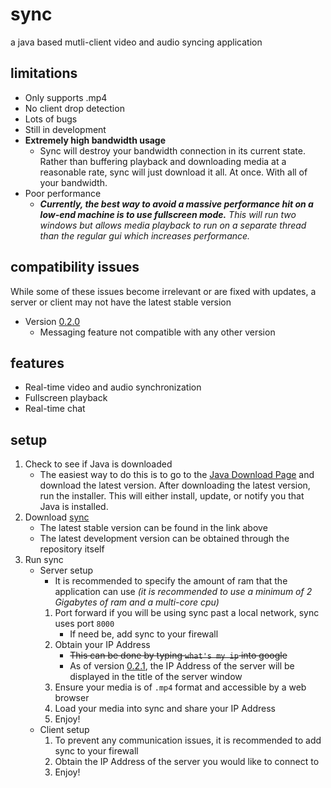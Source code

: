 # sync
a java based mutli-client video and audio syncing application

## limitations
* Only supports .mp4
* No client drop detection
* Lots of bugs
* Still in development
* **Extremely high bandwidth usage**
	* Sync will destroy your bandwidth connection in its current state. Rather than buffering playback and downloading media at a reasonable rate, sync will just download it all. At once. With all of your bandwidth.
* Poor performance
	* _**Currently, the best way to avoid a massive performance hit on a low-end machine is to use fullscreen mode.** This will run two windows but allows media playback to run on a separate thread than the regular gui which increases performance._

## compatibility issues
While some of these issues become irrelevant or are fixed with updates, a server or client may not have the latest stable version

* Version [0.2.0](https://github.com/ajchili/sync/releases/tag/0.2.0)
	* Messaging feature not compatible with any other version
	
## features
* Real-time video and audio synchronization
* Fullscreen playback
* Real-time chat

## setup
1. Check to see if Java is downloaded
	* The easiest way to do this is to go to the [Java Download Page](https://www.java.com/en/download/) and download the latest version. After downloading the latest version, run the installer. This will either install, update, or notify  you that Java is installed.
2. Download [sync](https://www.github.com/ajchili/sync/releases)
	* The latest stable version can be found in the link above
	* The latest development version can be obtained through the repository itself
3. Run sync
	* Server setup
		* It is recommended to specify the amount of ram that the application can use _(it is recommended to use a minimum of 2 Gigabytes of ram and a multi-core cpu)_
		1. Port forward if you will be using sync past a local network, sync uses port `8000`
			* If need be, add sync to your firewall
		2. Obtain your IP Address
			* ~~This can be done by typing `what's my ip` into google~~
			* As of version [0.2.1](https://github.com/ajchili/sync/releases/tag/0.2.1), the IP Address of the server will be displayed in the title of the server window
		3. Ensure your media is of `.mp4` format and accessible by a web browser
		4. Load your media into sync and share your IP Address
		5. Enjoy!
	* Client setup
		1. To prevent any communication issues, it is recommended to add sync to your firewall
		2. Obtain the IP Address of the server you would like to connect to
		3. Enjoy!
